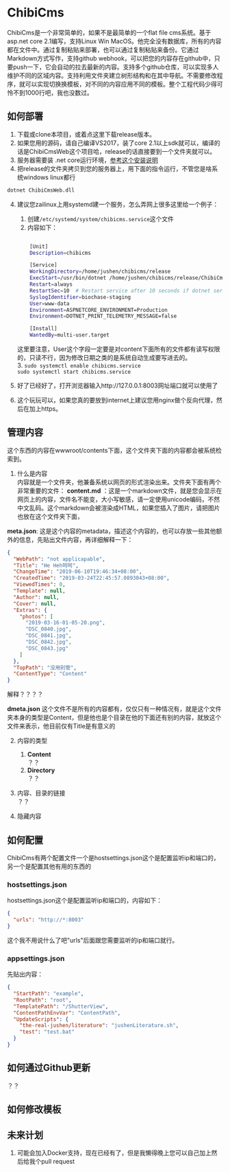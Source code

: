 # ChibiCms

ChibiCms是一个非常简单的，如果不是最简单的一个flat file cms系统。基于asp.net core 2.1编写，支持Linux Win MacOS。他完全没有数据库，所有的内容都在文件中。通过复制粘贴来部署，也可以通过复制粘贴来备份。它通过Markdown方式写作，支持github webhook，可以把您的内容存在github中，只要push一下，它会自动的拉去最新的内容。支持多个github仓库，可以实现多人维护不同的区域内容。支持利用文件夹建立树形结构和在其中导航。不需要修改程序，就可以实现切换换模板，对不同的内容应用不同的模板。整个工程代码少得可怜不到1000行吧，我也没数过。

## 如何部署
1. 下载或clone本项目，或着点这里下载release版本。
2. 如果您用的源码，请自己编译VS2017，装了core 2.1以上sdk就可以，编译的话是ChibiCmsWeb这个项目哈，release的话直接要到一个文件夹就可以。
3. 服务器需要装  .net core运行环境，[参考这个安装说明](https://dotnet.microsoft.com/learn/dotnet/hello-world-tutorial/install)
3. 把release的文件夹拷贝到您的服务器上，用下面的指令运行，不管您是啥系统windows linux都行
```bash
dotnet ChibiCmsWeb.dll
```
4. 建议您zailinux上用systemd建一个服务，怎么弄网上很多这里给一个例子：
    1. 创建`/etc/systemd/system/chibicms.service`这个文件
    2. 内容如下：
    ```bash
    
        [Unit]
        Description=chibicms

        [Service]
        WorkingDirectory=/home/jushen/chibicms/release
        ExecStart=/usr/bin/dotnet /home/jushen/chibicms/release/ChibiCmsWeb.dll
        Restart=always
        RestartSec=10  # Restart service after 10 seconds if dotnet service crashes
        SyslogIdentifier=biochase-staging
        User=www-data
        Environment=ASPNETCORE_ENVIRONMENT=Production
        Environment=DOTNET_PRINT_TELEMETRY_MESSAGE=false

        [Install]
        WantedBy=multi-user.target
    ```
    这里要注意，User这个字段一定要是对content下面所有的文件都有读写权限的，只读不行，因为修改日期之类的是系统自动生成要写进去的。  
    3. `sudo systemctl enable chibicms.service`  
        `sudo systemctl start chibicms.service`  



4. 好了已经好了，打开浏览器输入http://127.0.0.1:8003网址端口就可以使用了
5. 这个玩玩可以，如果您真的要放到internet上建议您用nginx做个反向代理，然后在加上https。

## 管理内容

这个东西的内容在wwwroot/contents下面，这个文件夹下面的内容都会被系统检索到。
1. 什么是内容  
内容就是一个文件夹，他兼备系统以网页的形式渲染出来。文件夹下面有两个非常重要的文件：
**content.md**  ：这是一个markdown文件，就是您会显示在网页上的内容，文件名不能变，大小写敏感，请一定使用unicode编码，不然中文乱码。这个markdown会被渲染成HTML，如果您插入了图片，请把图片也放在这个文件夹下面，

**meta.json**: 这是这个内容的metadata，描述这个内容的，也可以存放一些其他额外的信息，先贴出文件内容，再详细解释一下：
```json
{
  "WebPath": "not applicapable",
  "Title": "He Heh呵呵",
  "ChangeTime": "2019-06-10T19:46:34+08:00",
  "CreatedTime": "2019-03-24T22:45:57.0893043+08:00",
  "ViewedTimes": 0,
  "Template": null,
  "Author": null,
  "Cover": null,
  "Extras": {
    "photos": [
      "2019-03-16-01-05-20.png",
      "DSC_0840.jpg",
      "DSC_0841.jpg",
      "DSC_0842.jpg",
      "DSC_0843.jpg"
    ]
  },
  "TopPath": "没用别管",
  "ContentType": "Content"
}
```
解释？？？？

**dmeta.json**
这个文件不是所有的内容都有，仅仅只有一种情况有，就是这个文件夹本身的类型是Content，但是他也是个目录在他的下面还有别的内容，就放这个文件来表示，他目前仅有Title是有意义的

2. 内容的类型
    1. **Content**  
        ？？
    2. **Directory**  
        ？？

3. 内容、目录的链接  
    ？？
4. 隐藏内容


##  如何配置

ChibiCms有两个配置文件一个是hostsettings.json这个是配置监听ip和端口的，另一个是配置其他有用的东西的
### **hostsettings.json**
hostsettings.json这个是配置监听ip和端口的，内容如下：
```json
{
  "urls": "http://*:8003"
}
```
这个我不用说什么了吧"urls"后面跟您需要监听的ip和端口就行。
### **appsettings.json**
先贴出内容：
```json
{
  "StartPath": "example",
  "RootPath": "root",
  "TemplatePath": "/ShutterView",
  "ContentPathEnvVar": "ContentPath",
  "UpdateScripts": {
    "the-real-jushen/literature": "jushenLiterature.sh",
    "test": "test.bat"
  }
}
```

## 如何通过Github更新
 ？？

## 如何修改模板

## 未来计划
1. 可能会加入Docker支持，现在已经有了，但是我懒得晚上您可以自己加上然后给我个pull request


